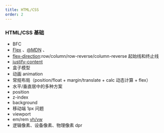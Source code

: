 ```yaml
---
title: HTML/CSS
order: 2
---
```


### HTML/CSS 基础

- BFC
- [Flex](https://zhuanlan.zhihu.com/p/25303493) 、[@MDN](https://developer.mozilla.org/zh-CN/docs/Web/CSS/CSS_Flexible_Box_Layout/Basic_Concepts_of_Flexbox) 、
- [flex-direction](https://css-tricks.com/wp-content/uploads/2018/10/flex-direction.svg):row/column/row-reverse/column-reverse 起始线和终止线 
- [justify-content](https://css-tricks.com/wp-content/uploads/2018/10/justify-content.svg)
- 盒子模型
- 动画 animation
- 常规布局（position/float + margin/translate + calc 动态计算 + flex）
- 水平/垂直居中的多种方案
- position
- z-index
- background
- 移动端 1px 问题
- viewport
- em/rem  [vh/vw](https://juejin.cn/post/6844904029898670088)
- 逻辑像素、设备像素、物理像素 dpr